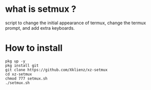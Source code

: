 # what is setmux ?
  script to change the initial appearance of termux, 
  change the termux prompt, and add extra keyboards.

# How to install
  ```
  pkg up -y
  pkg install git
  git clone https://github.com/Xklienz/xz-setmux
  cd xz-setmux
  chmod 777 setmux.sh
  ./setmux.sh
  ```

